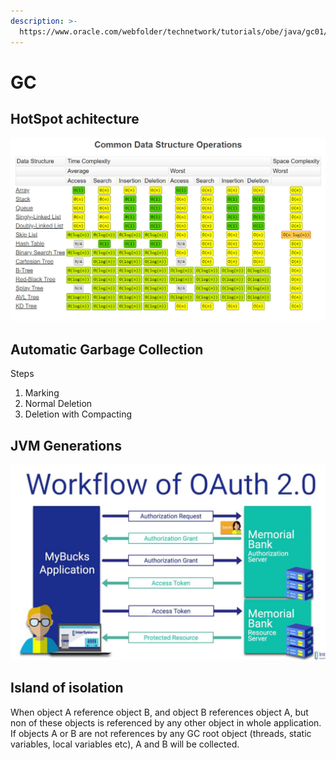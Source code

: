 ```yaml
---
description: >-
  https://www.oracle.com/webfolder/technetwork/tutorials/obe/java/gc01/index.html
---
```


# GC

## HotSpot achitecture

![](../../.gitbook/assets/image%20%283%29.png)

## Automatic Garbage Collection

Steps

1. Marking
2. Normal Deletion
3. Deletion with Compacting

## JVM Generations

![](../../.gitbook/assets/image%20%2810%29.png)

##  **Island of isolation**

When object A reference object B, and object B references object A, but non of these objects is referenced by any other object in whole application.  
If objects A or B are not references by any GC root object \(threads, static variables, local variables etc\), A and B will be collected.

